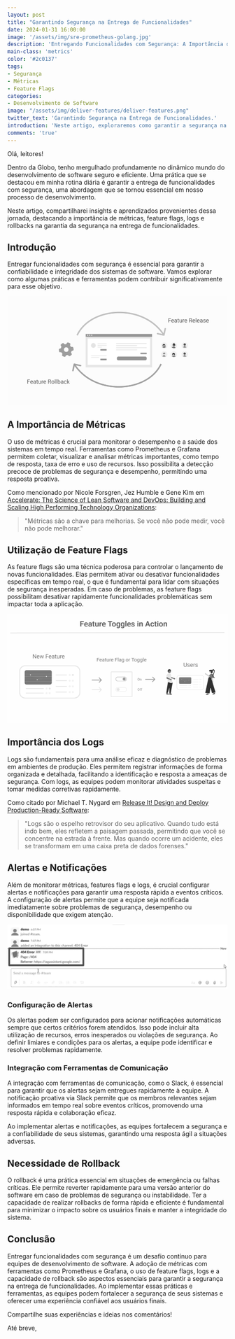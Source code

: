 ```yaml
---
layout: post
title: "Garantindo Segurança na Entrega de Funcionalidades"
date: 2024-01-31 16:00:00
image: '/assets/img/sre-prometheus-golang.jpg'
description: 'Entregando Funcionalidades com Segurança: A Importância de Métricas, Feature Flags e Rollbacks'
main-class: 'metrics'
color: '#2c0137'
tags:
- Segurança
- Métricas
- Feature Flags
categories:
- Desenvolvimento de Software
image: "/assets/img/deliver-features/deliver-features.png"
twitter_text: 'Garantindo Segurança na Entrega de Funcionalidades.'
introduction: 'Neste artigo, exploraremos como garantir a segurança na entrega de funcionalidades, destacando a importância de métricas, feature flags, logs e rollbacks.'
comments: 'true'
---
```


Olá, leitores!

Dentro da Globo, tenho mergulhado profundamente no dinâmico mundo do desenvolvimento de software seguro e eficiente. Uma prática que se destacou em minha rotina diária é garantir a entrega de funcionalidades com segurança, uma abordagem que se tornou essencial em nosso processo de desenvolvimento. 

Neste artigo, compartilharei insights e aprendizados provenientes dessa jornada, destacando a importância de métricas, feature flags, logs e rollbacks na garantia da segurança na entrega de funcionalidades.

## Introdução

Entregar funcionalidades com segurança é essencial para garantir a confiabilidade e integridade dos sistemas de software. Vamos explorar como algumas práticas e ferramentas podem contribuir significativamente para esse objetivo.

![Merge/Deliver Features](/assets/img/deliver-features/deliver-features.png)

## A Importância de Métricas

O uso de métricas é crucial para monitorar o desempenho e a saúde dos sistemas em tempo real. Ferramentas como Prometheus e Grafana permitem coletar, visualizar e analisar métricas importantes, como tempo de resposta, taxa de erro e uso de recursos. Isso possibilita a detecção precoce de problemas de segurança e desempenho, permitindo uma resposta proativa.

Como mencionado por Nicole Forsgren, Jez Humble e Gene Kim em [Accelerate: The Science of Lean Software and DevOps: Building and Scaling High Performing Technology Organizations](https://www.amazon.com.br/Accelerate-Software-Performing-Technology-Organizations/dp/1942788339):

> "Métricas são a chave para melhorias. Se você não pode medir, você não pode melhorar."

## Utilização de Feature Flags

As feature flags são uma técnica poderosa para controlar o lançamento de novas funcionalidades. Elas permitem ativar ou desativar funcionalidades específicas em tempo real, o que é fundamental para lidar com situações de segurança inesperadas. Em caso de problemas, as feature flags possibilitam desativar rapidamente funcionalidades problemáticas sem impactar toda a aplicação.

![Merge/Feature Flag](/assets/img/deliver-features/feature-flag.png)

## Importância dos Logs

Logs são fundamentais para uma análise eficaz e diagnóstico de problemas em ambientes de produção. Eles permitem registrar informações de forma organizada e detalhada, facilitando a identificação e resposta a ameaças de segurança. Com logs, as equipes podem monitorar atividades suspeitas e tomar medidas corretivas rapidamente.

Como citado por Michael T. Nygard em [Release It! Design and Deploy Production-Ready Software](https://www.amazon.com/Release-Production-Ready-Software-Pragmatic-Programmers/dp/0978739213):

> "Logs são o espelho retrovisor do seu aplicativo. Quando tudo está indo bem, eles refletem a paisagem passada, permitindo que você se concentre na estrada à frente. Mas quando ocorre um acidente, eles se transformam em uma caixa preta de dados forenses."

## Alertas e Notificações

Além de monitorar métricas, features flags e logs, é crucial configurar alertas e notificações para garantir uma resposta rápida a eventos críticos. A configuração de alertas permite que a equipe seja notificada imediatamente sobre problemas de segurança, desempenho ou disponibilidade que exigem atenção.

![Merge/Slack Notification](/assets/img/deliver-features/slack-notification.png)

### Configuração de Alertas

Os alertas podem ser configurados para acionar notificações automáticas sempre que certos critérios forem atendidos. Isso pode incluir alta utilização de recursos, erros inesperados ou violações de segurança. Ao definir limiares e condições para os alertas, a equipe pode identificar e resolver problemas rapidamente.

### Integração com Ferramentas de Comunicação

A integração com ferramentas de comunicação, como o Slack, é essencial para garantir que os alertas sejam entregues rapidamente à equipe. A notificação proativa via Slack permite que os membros relevantes sejam informados em tempo real sobre eventos críticos, promovendo uma resposta rápida e colaboração eficaz.

Ao implementar alertas e notificações, as equipes fortalecem a segurança e a confiabilidade de seus sistemas, garantindo uma resposta ágil a situações adversas.

## Necessidade de Rollback

O rollback é uma prática essencial em situações de emergência ou falhas críticas. Ele permite reverter rapidamente para uma versão anterior do software em caso de problemas de segurança ou instabilidade. Ter a capacidade de realizar rollbacks de forma rápida e eficiente é fundamental para minimizar o impacto sobre os usuários finais e manter a integridade do sistema.

## Conclusão

Entregar funcionalidades com segurança é um desafio contínuo para equipes de desenvolvimento de software. A adoção de métricas com ferramentas como Prometheus e Grafana, o uso de feature flags, logs e a capacidade de rollback são aspectos essenciais para garantir a segurança na entrega de funcionalidades. Ao implementar essas práticas e ferramentas, as equipes podem fortalecer a segurança de seus sistemas e oferecer uma experiência confiável aos usuários finais.

Compartilhe suas experiências e ideias nos comentários!

Até breve,